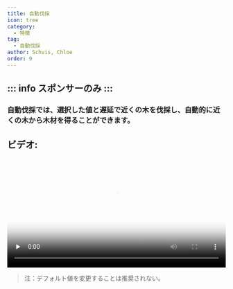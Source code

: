 ```yaml
---
title: 自動伐採
icon: tree
category:
  - 特徴
tag:
  - 自動伐採
author: Schvis, Chloe
order: 9
---
```

::: info スポンサーのみ
:::
---
### 自動伐採では、選択した値と遅延で近くの木を伐採し、自動的に近くの木から木材を得ることができます。

## ビデオ:

<video controls preload="none" width="100%" poster="https://nextcloud.atruicardona.xyz/s/2fctdnkH4q98yNo/preview"><source src="https://nextcloud.atruicardona.xyz/s/2fctdnkH4q98yNo/download" type="video/mp4"></video>

> 注：デフォルト値を変更することは推奨されない。

